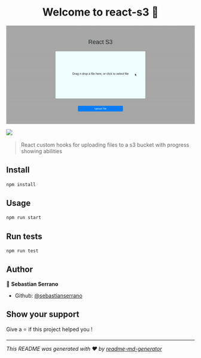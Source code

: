 <h1 align="center">Welcome to react-s3 👋</h1>
<img align="center" src="/docs/react-s3.gif" alt="React S3"/>
<p>
  <img src="https://img.shields.io/badge/version-0.1.0-blue.svg?cacheSeconds=2592000" />
</p>

> React custom hooks for uploading files to a s3 bucket with progress showing abilities

## Install

```sh
npm install
```

## Usage

```sh
npm run start
```

## Run tests

```sh
npm run test
```

## Author

👤 **Sebastian Serrano**

* Github: [@sebastianserrano](https://github.com/sebastianserrano)

## Show your support

Give a ⭐️ if this project helped you !

***
_This README was generated with ❤️ by [readme-md-generator](https://github.com/kefranabg/readme-md-generator)_
